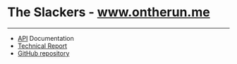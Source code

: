 # The Slackers - www.ontherun.me
--------------------

- [API](https://roshan-dongre.gitbooks.io/api/) Documentation
- [Technical Report](https://roshan-dongre.gitbooks.io/report/)
- [GitHub repository](https://github.com/roshan-dongre/idb)
